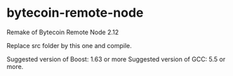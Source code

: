# bytecoin-remote-node
Remake of Bytecoin Remote Node 2.12

Replace src folder by this one and compile.

Suggested version of Boost: 1.63 or more
Suggested version of GCC: 5.5 or more.
